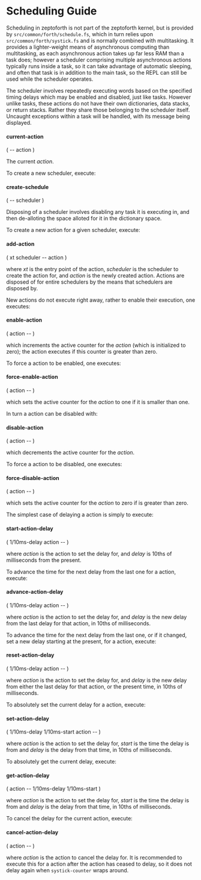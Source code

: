# Scheduling Guide

Scheduling in zeptoforth is not part of the zeptoforth kernel, but is provided by `src/common/forth/schedule.fs`, which in turn relies upon `src/common/forth/systick.fs` and is normally combined with multitasking. It provides a lighter-weight means of asynchronous computing than multitasking, as each asynchronous action takes up far less RAM than a task does; however a scheduler comprising multiple asynchronous actions typically runs inside a task, so it can take advantage of automatic sleeping, and often that task is in addition to the main task, so the REPL can still be used while the scheduler operates.

The scheduler involves repeatedly executing words based on the specified timing delays which may be enabled and disabled, just like tasks. However unlike tasks, these actions do not have their own dictionaries, data stacks, or return stacks. Rather they share those belonging to the scheduler itself. Uncaught exceptions within a task will be handled, with its message being displayed.

#### current-action
( -- action )

The current *action*.

To create a new scheduler, execute:

#### create-schedule
( -- scheduler )

Disposing of a scheduler involves disabling any task it is executing in, and then de-alloting the space alloted for it in the dictionary space.

To create a new action for a given scheduler, execute:

#### add-action
( xt scheduler -- action )

where *xt* is the entry point of the action, *scheduler* is the scheduler to create the action for, and *action* is the newly created action. Actions are disposed of for entire schedulers by the means that schedulers are disposed by.

New actions do not execute right away, rather to enable their execution, one executes:

#### enable-action
( action -- )

which increments the active counter for the *action* (which is initialized to zero); the action executes if this counter is greater than zero.

To force a action to be enabled, one executes:

#### force-enable-action
( action -- )

which sets the active counter for the *action* to one if it is smaller than one.

In turn a action can be disabled with:

#### disable-action
( action -- )

which decrements the active counter for the *action*.

To force a action to be disabled, one executes:

#### force-disable-action
( action -- )

which sets the active counter for the *action* to zero if is greater than zero.

The simplest case of delaying a action is simply to execute:

#### start-action-delay
( 1/10ms-delay action -- )

where *action* is the action to set the delay for, and *delay* is 10ths of milliseconds from the present.

To advance the time for the next delay from the last one for a action, execute:

#### advance-action-delay
( 1/10ms-delay action -- )

where *action* is the action to set the delay for, and *delay* is the new delay from the last delay for that action, in 10ths of milliseconds.

To advance the time for the next delay from the last one, or if it changed, set a new delay starting at the present, for a action, execute:

#### reset-action-delay
( 1/10ms-delay action -- )

where *action* is the action to set the delay for, and *delay* is the new delay from either the last delay for that action, or the present time, in 10ths of milliseconds.

To absolutely set the current delay for a action, execute:

#### set-action-delay
( 1/10ms-delay 1/10ms-start action -- )

where *action* is the action to set the delay for, *start* is the time the delay is from and *delay* is the delay from that time, in 10ths of milliseconds.

To absolutely get the current delay, execute:

#### get-action-delay
( action --  1/10ms-delay 1/10ms-start )

where *action* is the action to set the delay for, *start* is the time the delay is from and *delay* is the delay from that time, in 10ths of milliseconds.

To cancel the delay for the current action, execute:

#### cancel-action-delay
( action -- )

where *action* is the action to cancel the delay for. It is recommended to execute this for a action after the action has ceased to delay, so it does not delay again when `systick-counter` wraps around.